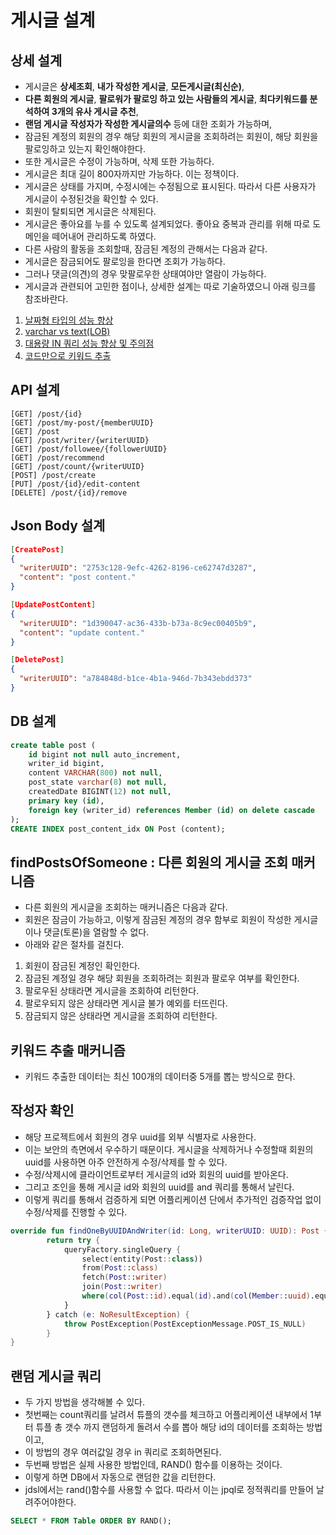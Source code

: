 # 게시글 설계

## 상세 설계
* 게시글은 **상세조회**, **내가 작성한 게시글**, **모든게시글(최신순)**, 
* **다른 회원의 게시글**, **팔로워가 팔로잉 하고 있는 사람들의 게시글**, **최다키워드를 분석하여 3개의 유사 게시글 추천**,
* **랜덤 게시글** **작성자가 작성한 게시글의수** 등에 대한 조회가 가능하며,
* 잠금된 계정의 회원의 경우 해당 회원의 게시글을 조회하려는 회원이, 해당 회원을 팔로잉하고 있는지 확인해야한다.
* 또한 게시글은 수정이 가능하며, 삭제 또한 가능하다.
* 게시글은 최대 길이 800자까지만 가능하다. 이는 정책이다.
* 게시글은 상태를 가지며, 수정시에는 수정됨으로 표시된다. 따라서 다른 사용자가 게시글이 수정된것을 확인할 수 있다.
* 회원이 탈퇴되면 게시글은 삭제된다.
* 게시글은 좋아요를 누를 수 있도록 설계되었다. 좋아요 중복과 관리를 위해 따로 도메인을 떼어내어 관리하도록 하였다.
* 다른 사람의 활동을 조회할때, 잠금된 계정의 관해서는 다음과 같다. 
* 게시글은 잠금되어도 팔로잉을 한다면 조회가 가능하다. 
* 그러나 댓글(의견)의 경우 맞팔로우한 상태여야만 열람이 가능하다.
* 게시글과 관련되어 고민한 점이나, 상세한 설계는 따로 기술하였으니 아래 링크를 참조바란다.
1. [날짜형 타입의 성능 향상](https://github.com/liveforone/howru/blob/master/Documents/DATETIME_PERFORMANCE.md)
2. [varchar vs text(LOB)](https://github.com/liveforone/howru/blob/master/Documents/VARCHAR_VS_TEXT.md)
3. [대용량 IN 쿼리 성능 향상 및 주의점](https://github.com/liveforone/howru/blob/master/Documents/BULK_IN_QUERY_PERFORMANCE.md)
4. [코드만으로 키워드 추출](https://github.com/liveforone/howru/blob/master/Documents/KEYWORD_EXTRACT_RECOMMEND.md)

## API 설계
```
[GET] /post/{id}
[GET] /post/my-post/{memberUUID}
[GET] /post
[GET] /post/writer/{writerUUID}
[GET] /post/followee/{followerUUID}
[GET] /post/recommend
[GET] /post/count/{writerUUID}
[POST] /post/create
[PUT] /post/{id}/edit-content
[DELETE] /post/{id}/remove
```

## Json Body 설계
```json
[CreatePost]
{
  "writerUUID": "2753c128-9efc-4262-8196-ce62747d3287",
  "content": "post content."
}

[UpdatePostContent]
{
  "writerUUID": "1d390047-ac36-433b-b73a-8c9ec00405b9",
  "content": "update content."
}

[DeletePost]
{
  "writerUUID": "a784848d-b1ce-4b1a-946d-7b343ebdd373"
}
```

## DB 설계
```sql
create table post (
    id bigint not null auto_increment,
    writer_id bigint,
    content VARCHAR(800) not null,
    post_state varchar(8) not null,
    createdDate BIGINT(12) not null,
    primary key (id),
    foreign key (writer_id) references Member (id) on delete cascade
);
CREATE INDEX post_content_idx ON Post (content);
```

## findPostsOfSomeone : 다른 회원의 게시글 조회 매커니즘
* 다른 회원의 게시글을 조회하는 매커니즘은 다음과 같다.
* 회원은 잠금이 가능하고, 이렇게 잠금된 계정의 경우 함부로 회원이 작성한 게시글이나 댓글(토론)을 열람할 수 없다.
* 아래와 같은 절차를 걸친다.
1. 회원이 잠금된 계정인 확인한다.
2. 잠금된 계정일 경우 해당 회원을 조회하려는 회원과 팔로우 여부를 확인한다.
3. 팔로우된 상태라면 게시글을 조회하여 리턴한다.
4. 팔로우되지 않은 상태라면 게시글 불가 예외를 터뜨린다.
5. 잠금되지 않은 상태라면 게시글을 조회하여 리턴한다.

## 키워드 추출 매커니즘
* 키워드 추출한 데이터는 최신 100개의 데이터중 5개를 뽑는 방식으로 한다.

## 작성자 확인
* 해당 프로젝트에서 회원의 경우 uuid를 외부 식별자로 사용한다.
* 이는 보안의 측면에서 우수하기 때문이다. 게시글을 삭제하거나 수정할때 회원의 uuid를 사용하면 아주 안전하게 수정/삭제를 할 수 있다.
* 수정/삭제시에 클라이언트로부터 게시글의 id와 회원의 uuid를 받아온다.
* 그리고 조인을 통해 게시글 id와 회원의 uuid를 and 쿼리를 통해서 날린다.
* 이렇게 쿼리를 통해서 검증하게 되면 어플리케이션 단에서 추가적인 검증작업 없이 수정/삭제를 진행할 수 있다.
```kotlin
override fun findOneByUUIDAndWriter(id: Long, writerUUID: UUID): Post {
        return try {
            queryFactory.singleQuery {
                select(entity(Post::class))
                from(Post::class)
                fetch(Post::writer)
                join(Post::writer)
                where(col(Post::id).equal(id).and(col(Member::uuid).equal(writerUUID)))
            }
        } catch (e: NoResultException) {
            throw PostException(PostExceptionMessage.POST_IS_NULL)
        }
}
```

## 랜덤 게시글 쿼리
* 두 가지 방법을 생각해볼 수 있다.
* 첫번째는 count쿼리를 날려서 튜플의 갯수를 체크하고 어플리케이션 내부에서 1부터 튜플 총 갯수 까지 랜덤하게 돌려서 수를 뽑아 해당 id의 데이터를 조회하는 방법이고,
* 이 방법의 경우 여러값일 경우 in 쿼리로 조회하면된다.
* 두번째 방법은 실제 사용한 방법인데, RAND() 함수를 이용하는 것이다.
* 이렇게 하면 DB에서 자동으로 랜덤한 값을 리턴한다.
* jdsl에서는 rand()함수를 사용할 수 없다. 따라서 이는 jpql로 정적쿼리를 만들어 날려주어야한다.
```sql
SELECT * FROM Table ORDER BY RAND();
```